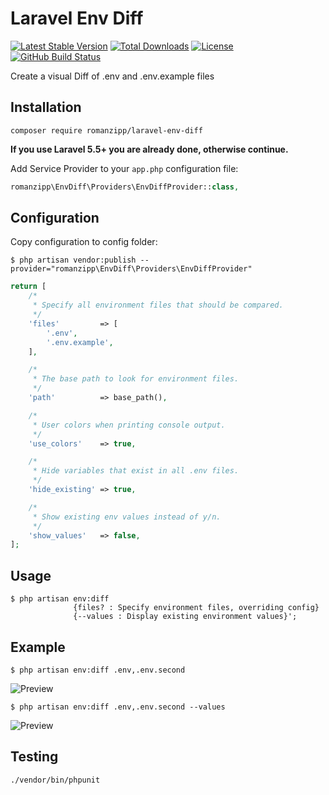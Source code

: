 # Laravel Env Diff

[![Latest Stable Version](https://img.shields.io/packagist/v/romanzipp/laravel-env-diff.svg?style=flat-square)](https://packagist.org/packages/romanzipp/laravel-env-diff)
[![Total Downloads](https://img.shields.io/packagist/dt/romanzipp/laravel-env-diff.svg?style=flat-square)](https://packagist.org/packages/romanzipp/laravel-env-diff)
[![License](https://img.shields.io/packagist/l/romanzipp/laravel-env-diff.svg?style=flat-square)](https://packagist.org/packages/romanzipp/laravel-env-diff)
[![GitHub Build Status](https://img.shields.io/github/workflow/status/romanzipp/Laravel-Env-Diff/Tests?style=flat-square)](https://github.com/romanzipp/Laravel-Env-Diff/actions)

Create a visual Diff of .env and .env.example files

## Installation

```
composer require romanzipp/laravel-env-diff
```

**If you use Laravel 5.5+ you are already done, otherwise continue.**

Add Service Provider to your `app.php` configuration file:

```php
romanzipp\EnvDiff\Providers\EnvDiffProvider::class,
```

## Configuration

Copy configuration to config folder:

```
$ php artisan vendor:publish --provider="romanzipp\EnvDiff\Providers\EnvDiffProvider"
```

```php
return [
    /*
     * Specify all environment files that should be compared.
     */
    'files'         => [
        '.env',
        '.env.example',
    ],

    /*
     * The base path to look for environment files.
     */
    'path'          => base_path(),

    /*
     * User colors when printing console output.
     */
    'use_colors'    => true,

    /*
     * Hide variables that exist in all .env files.
     */
    'hide_existing' => true,

    /*
     * Show existing env values instead of y/n.
     */
    'show_values'   => false,
];
```

## Usage

```
$ php artisan env:diff
              {files? : Specify environment files, overriding config}
              {--values : Display existing environment values}';
```

## Example

```
$ php artisan env:diff .env,.env.second
```

![Preview](https://raw.githubusercontent.com/romanzipp/Laravel-Env-Diff/master/preview-default.png)

```
$ php artisan env:diff .env,.env.second --values
```

![Preview](https://raw.githubusercontent.com/romanzipp/Laravel-Env-Diff/master/preview-values.png)

## Testing

```shell
./vendor/bin/phpunit
```
